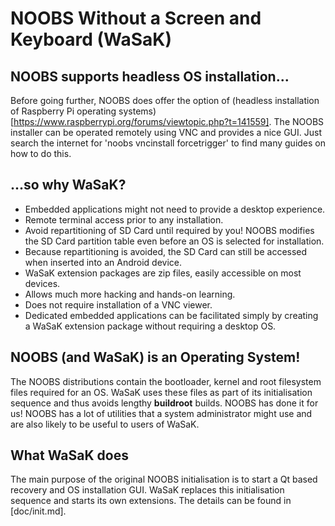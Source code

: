 # NOOBS Without a Screen and Keyboard (WaSaK)

## NOOBS supports headless OS installation...

Before going further, NOOBS does offer the option of (headless installation of Raspberry Pi operating systems)[https://www.raspberrypi.org/forums/viewtopic.php?t=141559]. The NOOBS installer can be operated remotely using VNC and provides a nice GUI. Just search the internet for 'noobs vncinstall forcetrigger' to find many guides on how to do this.

## ...so why WaSaK?

* Embedded applications might not need to provide a desktop experience.
* Remote terminal access prior to any installation.
* Avoid repartitioning of SD Card until required by you! NOOBS modifies the SD Card partition table even before an OS is selected for installation.
* Because repartitioning is avoided, the SD Card can still be accessed when inserted into an Android device.
* WaSaK extension packages are zip files, easily accessible on most devices.
* Allows much more hacking and hands-on learning.
* Does not require installation of a VNC viewer.
* Dedicated embedded applications can be facilitated simply by creating a WaSaK extension package without requiring a desktop OS.

## NOOBS (and WaSaK) is an Operating System!

The NOOBS distributions contain the bootloader, kernel and root filesystem files required for an OS. WaSaK uses these files as part of its initialisation sequence and thus avoids lengthy **buildroot** builds. NOOBS has done it for us! NOOBS has a lot of utilities that a system administrator might use and are also likely to be useful to users of WaSaK.

## What WaSaK does

The main purpose of the original NOOBS initialisation is to start a Qt based recovery and OS installation GUI. WaSaK replaces this initialisation sequence and starts its own extensions. The details can be found in [doc/init.md].

